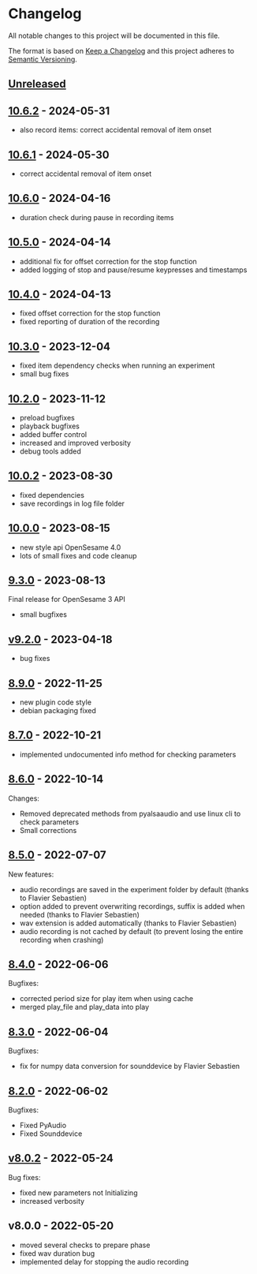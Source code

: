 # Changelog

All notable changes to this project will be documented in this file.

The format is based on [Keep a Changelog](http://keepachangelog.com/en/1.0.0/)
and this project adheres to [Semantic Versioning](http://semver.org/spec/v2.0.0.html).

## [Unreleased]


## [10.6.2] - 2024-05-31

- also record items: correct accidental removal of item onset
    
## [10.6.1] - 2024-05-30

- correct accidental removal of item onset
    
## [10.6.0] - 2024-04-16

- duration check during pause in recording items
    
## [10.5.0] - 2024-04-14

- additional fix for offset correction for the stop function
- added logging of stop and pause/resume keypresses and timestamps
    
## [10.4.0] - 2024-04-13

- fixed offset correction for the stop function
- fixed reporting of duration of the recording
    
## [10.3.0] - 2023-12-04

- fixed item dependency checks when running an experiment
- small bug fixes
    
## [10.2.0] - 2023-11-12

- preload bugfixes
- playback bugfixes
- added buffer control
- increased and improved verbosity
- debug tools added
    
## [10.0.2] - 2023-08-30

- fixed dependencies
- save recordings in log file folder
    
## [10.0.0] - 2023-08-15

- new style api OpenSesame 4.0
- lots of small fixes and code cleanup
    
## [9.3.0] - 2023-08-13

Final release for OpenSesame 3 API

- small bugfixes
    
## [v9.2.0] - 2023-04-18

- bug fixes
    
## [8.9.0] - 2022-11-25

- new plugin code style
- debian packaging fixed
    
## [8.7.0] - 2022-10-21

- implemented undocumented info method for checking parameters
    
## [8.6.0] - 2022-10-14

Changes:

- Removed deprecated methods from pyalsaaudio and use linux cli to check parameters
- Small corrections
    
## [8.5.0] - 2022-07-07

New features:

-  audio recordings are saved in the experiment folder by default (thanks to Flavier Sebastien)
-  option added to prevent overwriting recordings, suffix is added when needed (thanks to Flavier Sebastien)
-  wav extension is added automatically (thanks to Flavier Sebastien)
-  audio recording is not cached by default (to prevent losing the entire recording when crashing)
    
## [8.4.0] - 2022-06-06

Bugfixes:

- corrected period size for play item when using cache
- merged play_file and play_data into play
    
## [8.3.0] - 2022-06-04

Bugfixes:

- fix for numpy data conversion for sounddevice by Flavier Sebastien
    
## [8.2.0] - 2022-06-02

Bugfixes:

- Fixed PyAudio
- Fixed Sounddevice
    
## [v8.0.2] - 2022-05-24

Bug fixes:

- fixed new parameters not Initializing
- increased verbosity

## v8.0.0 - 2022-05-20

- moved several checks to prepare phase
- fixed wav duration bug
- implemented delay for stopping the audio recording 

[Unreleased]: https://github.com/dev-jam/opensesame-plugin-audio_low_latency/compare/10.6.2...HEAD
[10.6.2]: https://github.com/dev-jam/opensesame-plugin-audio_low_latency/compare/10.6.1...10.6.2
[10.6.1]: https://github.com/dev-jam/opensesame-plugin-audio_low_latency/compare/10.6.0...10.6.1
[10.6.0]: https://github.com/dev-jam/opensesame-plugin-audio_low_latency/compare/10.5.0...10.6.0
[10.5.0]: https://github.com/dev-jam/opensesame-plugin-audio_low_latency/compare/10.4.0...10.5.0
[10.4.0]: https://github.com/dev-jam/opensesame-plugin-audio_low_latency/compare/10.3.0...10.4.0
[10.3.0]: https://github.com/dev-jam/opensesame-plugin-audio_low_latency/compare/10.2.0...10.3.0
[10.2.0]: https://github.com/dev-jam/opensesame-plugin-audio_low_latency/compare/10.0.2...10.2.0
[10.0.2]: https://github.com/dev-jam/opensesame-plugin-audio_low_latency/compare/10.0.0...10.0.2
[10.0.0]: https://github.com/dev-jam/opensesame-plugin-audio_low_latency/compare/9.3.0...10.0.0
[9.3.0]: https://github.com/dev-jam/opensesame-plugin-audio_low_latency/compare/v9.2.0...9.3.0
[v9.2.0]: https://github.com/dev-jam/opensesame-plugin-audio_low_latency/compare/8.9.0...v9.2.0
[8.9.0]: https://github.com/dev-jam/opensesame-plugin-audio_low_latency/compare/8.7.0...8.9.0
[8.7.0]: https://github.com/dev-jam/opensesame-plugin-audio_low_latency/compare/8.6.0...8.7.0
[8.6.0]: https://github.com/dev-jam/opensesame-plugin-audio_low_latency/compare/8.5.0...8.6.0
[8.5.0]: https://github.com/dev-jam/opensesame-plugin-audio_low_latency/compare/8.4.0...8.5.0
[8.4.0]: https://github.com/dev-jam/opensesame-plugin-audio_low_latency/compare/8.3.0...8.4.0
[8.3.0]: https://github.com/dev-jam/opensesame-plugin-audio_low_latency/compare/8.2.0...8.3.0
[8.2.0]: https://github.com/dev-jam/opensesame-plugin-audio_low_latency/compare/v8.0.2...8.2.0
[v8.0.2]: https://github.com/dev-jam/opensesame-plugin-audio_low_latency/compare/v8.0.0...v8.0.2
